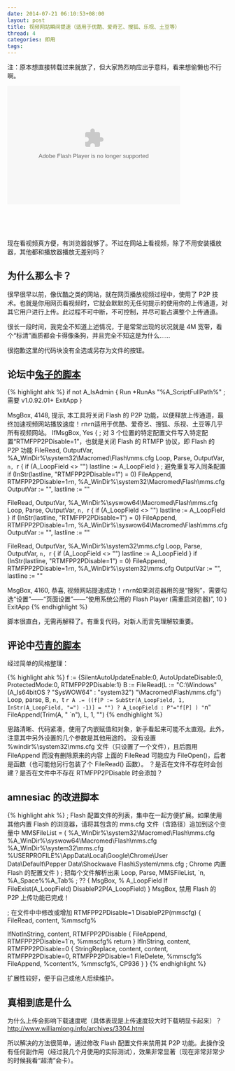 ```yaml
---
date: 2014-07-21 06:10:53+08:00
layout: post
title: 视频网站瞬间提速（适用于优酷、爱奇艺、搜狐、乐视、土豆等）
thread: 4
categories: 即用
tags:
---
```

注：原本想直接转载过来就放了，但大家热烈响应出乎意料，看来想偷懒也不行啊。

<pre>
<div id="p2pprivacy" class="swfcontent"><embed type="application/x-shockwave-flash" src="http://www.macromedia.com/support/flashplayer/sys/settingsmanager.swf" id="p2pprivacy_swf" name="p2pprivacy_swf" bgcolor="#ffffff" quality="high" scale="noscale" wmode="opaque" flashvars="defaultTab=p2p_privacy" height="270" width="395"></div>

<script type="text/javascript">
   // <![CDATA[
if (top!=self){
    top.location.href=self.location.href;
}
var props = new Object();
props.swf = "http://www.macromedia.com/support/flashplayer/sys/settingsmanager.swf";
props.id = "p2pprivacy_swf";
props.ver = "6";
props.w = "395";
props.h = "270";
props.c = "#ffffff";
props.wmode= "opaque";
	props.scale = "noscale";
var swfo = new SWFObject( props );
swfo.addVariable( "defaultTab", "p2p_privacy" );
registerSWFObject( swfo, "p2pprivacy" );
   // ]]>
  </script>
</pre>

现在看视频真方便，有浏览器就够了。不过在网站上看视频，除了不用安装播放器，其他都和播放器播放无差别吗？

## 为什么那么卡？

很早很早以前，像优酷之类的网站，就在网页播放视频过程中，使用了 P2P 技术。也就是你用网页看视频时，它就会默默的无任何提示的使用你的上传通道，对其它用户进行上传。​此过程不可中断，不可控制，并尽可能占满整个上传通道。

很长一段时间，我完全不知道上述情况，于是常常出现的状况就是 4M 宽带，看个“标清”画质都会卡得像条狗，并且完全不知这是为什么……

很抱歉这里的代码块没有全选或另存为文件的按钮。

## 论坛中[兔子的脚本](http://ahk8.com/thread-5259.html)



{% highlight ahk %}
if not A_IsAdmin
{
  Run *RunAs "%A_ScriptFullPath%"  ; 需要 v1.0.92.01+
  ExitApp
}

MsgBox, 4148, 提示, 本工具将关闭 Flash 的 P2P 功能，以便释放上传通道，最终加速视频网站播放速度！`r`n`r`n适用于优酷、爱奇艺、搜狐、乐视、土豆等几乎所有视频网站。
IfMsgBox, Yes
{
  ; 对 3 个位置的特定配置文件写入特定配置“RTMFPP2PDisable=1”，也就是关闭 Flash 的 RTMFP 协议，即 Flash 的 P2P 功能
  FileRead, OutputVar, %A_WinDir%\system32\Macromed\Flash\mms.cfg
  Loop, Parse, OutputVar, `n, `r
  {
    if (A_LoopField <> "")
      lastline := A_LoopField
  }
  ; 避免重复写入同条配置
  if (InStr(lastline, "RTMFPP2PDisable=1") = 0)
    FileAppend, RTMFPP2PDisable=1`r`n, %A_WinDir%\system32\Macromed\Flash\mms.cfg
  OutputVar := "", lastline := ""

  FileRead, OutputVar, %A_WinDir%\syswow64\Macromed\Flash\mms.cfg
  Loop, Parse, OutputVar, `n, `r
  {
    if (A_LoopField <> "")
      lastline := A_LoopField
  }
  if (InStr(lastline, "RTMFPP2PDisable=1") = 0)
    FileAppend, RTMFPP2PDisable=1`r`n, %A_WinDir%\syswow64\Macromed\Flash\mms.cfg
  OutputVar := "", lastline := ""

  FileRead, OutputVar, %A_WinDir%\system32\mms.cfg
  Loop, Parse, OutputVar, `n, `r
  {
    if (A_LoopField <> "")
      lastline := A_LoopField
  }
  if (InStr(lastline, "RTMFPP2PDisable=1") = 0)
    FileAppend, RTMFPP2PDisable=1`r`n, %A_WinDir%\system32\mms.cfg
  OutputVar := "", lastline := ""

  MsgBox, 4160, 恭喜, 视频网站提速成功！`r`n`r`n如果浏览器用的是“搜狗”，需要勾选“设置”——“页面设置”——“使用系统公用的 Flash Player (需重启浏览器)”, 10
}
ExitApp
{% endhighlight %}

脚本很直白，无需再解释了。有重复代码，对新人而言先理解较重要。

## 评论中[芍青的脚本](http://zhuanlan.zhihu.com/autohotkey/19794762#comment-57490745)
经过简单的风格整理：

{% highlight ahk %}
f := {SilentAutoUpdateEnable:0, AutoUpdateDisable:0, ProtectedMode:0, RTMFPP2PDisable:1}
B := FileRead(L := "C:\Windows\" (A_Is64bitOS ? "SysWOW64" : "system32") "\Macromed\Flash\mms.cfg")
Loop, parse, B, `n, `t `r
  A .= ((f[P := SubStr(A_LoopField, 1, InStr(A_LoopField, "=") -1)] = "") ? A_LoopField : P"="f[P] ) "`n"
FileAppend(Trim(A, " `n"), L, 1, "")
{% endhighlight %}

思路清晰、代码紧凑，使用了内嵌赋值和对象，新手看起来可能不太直观。此外，注意其中另外设置的几个参数是其他用途的。
没有设置 %windir%\system32\mms.cfg 文件（只设置了一个文件），且后面用 FileAppend 而没有删除原来的内容
上面的 FileRead 可能应为 FileOpen()，后者是函数（也可能他另行包装了个 FileRead() 函数）。
？是否在文件不存在时会创建？是否在文件中不存在 RTMFPP2PDisable 时会添加？

## amnesiac 的改进脚本

{% highlight ahk %}
; Flash 配置文件的列表，集中在一起方便扩展。如果使用其他内置 Flash 的浏览器，请将其包含的 mms.cfg 文件（含路径）追加到这个变量中
MMSFileList =
(
%A_WinDir%\system32\Macromed\Flash\mms.cfg
%A_WinDir%\syswow64\Macromed\Flash\mms.cfg
%A_WinDir%\system32\mms.cfg
%USERPROFILE%\AppData\Local\Google\Chrome\User Data\Default\Pepper Data\Shockwave Flash\System\mms.cfg ; Chrome 内置 Flash 的配置文件
)
; 把每个文件解析出来
Loop, Parse, MMSFileList, `n, %A_Space%%A_Tab% ; ??
{
  MsgBox, % A_LoopField
  If FileExist(A_LoopField)
    DisableP2P(A_LoopField)
}
MsgBox, 禁用 Flash 的 P2P 上传功能已完成！

; 在文件中中修改或增加 RTMFPP2PDisable=1
DisableP2P(mmscfg)
{
  FileRead, content, %mmscfg%

  IfNotInString, content, RTMFPP2PDisable
  {
    FileAppend, RTMFPP2PDisable=1`n, %mmscfg%
    return
  }
  IfInString, content, RTMFPP2PDisable=0
  {
    StringReplace, content, content, RTMFPP2PDisable=0, RTMFPP2PDisable=1
    FileDelete, %mmscfg%
    FileAppend, %content%, %mmscfg%, CP936
  }
}
{% endhighlight %}

扩展性较好，便于自己或他人后续维护。

## 真相到底是什么
为什么上传会影响下载速度呢（具体表现是上传速度较大时下载明显卡起来）？http://www.williamlong.info/archives/3304.html

所以解决的方法很简单，通过修改 Flash 配置文件来禁用其 P2P 功能。此操作没有任何副作用（经过我几个月使用的实际测试），效果非常显著（现在非常非常少的时候我看“超​清”会卡）。
